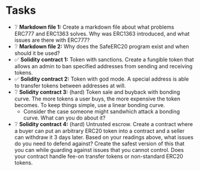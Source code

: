 # Tasks

- ❔ **Markdown file 1:** Create a markdown file about what problems ERC777 and ERC1363 solves. Why was ERC1363 introduced, and what issues are there with ERC777?
- ❔ **Markdown file 2:** Why does the SafeERC20 program exist and when should it be used?
- ✅ **Solidity contract 1:** Token with sanctions. Create a fungible token that allows an admin to ban specified addresses from sending and receiving tokens.
- ✅ **Solidity contract 2:** Token with god mode. A special address is able to transfer tokens between addresses at will.
- ❔ **Solidity contract 3:** (hard) Token sale and buyback with bonding curve. The more tokens a user buys, the more expensive the token becomes. To keep things simple, use a linear bonding curve.
  - Consider the case someone might sandwhich attack a bonding curve. What can you do about it?
- ❔ **Solidity contract 4:** (hard) Untrusted escrow. Create a contract where a buyer can put an arbitrary ERC20 token into a contract and a seller can withdraw it 3 days later. Based on your readings above, what issues do you need to defend against? Create the safest version of this that you can while guarding against issues that you cannot control. Does your contract handle fee-on transfer tokens or non-standard ERC20 tokens.
